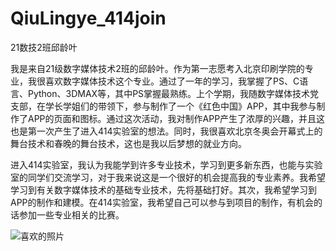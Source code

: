 # QiuLingye_414join
21数技2班邱龄叶

我是来自21级数字媒体技术2班的邱龄叶。作为第一志愿考入北京印刷学院的专业，我很喜欢数字媒体技术这个专业。通过了一年的学习，我掌握了PS、C语言、Python、3DMAX等，其中PS掌握最熟练。上个学期，我随数字媒体技术党支部，在学长学姐们的带领下，参与制作了一个《红色中国》APP，其中我参与制作了APP的页面和图标。通过这次活动，我对制作APP产生了浓厚的兴趣，并且这也是第一次产生了进入414实验室的想法。同时，我很喜欢北京冬奥会开幕式上的舞台技术和春晚的舞台技术，这也是我以后梦想的就业方向。

进入414实验室，我认为我能学到许多专业技术，学习到更多新东西，也能与实验室的同学们交流学习，对于我来说这是一个很好的机会提高我的专业素养。我希望学习到有关数字媒体技术的基础专业技术，先将基础打好。其次，我希望学习到APP的制作和建模。在414实验室，我希望自己可以参与到项目的制作，有机会的话参加一些专业相关的比赛。

![喜欢的照片](https://user-images.githubusercontent.com/113986857/191927621-64d07ea0-9d7c-4dfb-8a64-f3c434ee2958.jpg)
